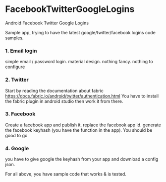 # FacebookTwitterGoogleLogins

Android Facebook Twitter Google Logins

Sample app, trying to have the latest google/twitter/facebook logins code samples.

### 1. Email login

simple email / password login. material design. nothing fancy. nothing to configure

### 2. Twitter

Start by reading the documentation about fabric https://docs.fabric.io/android/twitter/authentication.html
You have to install the fabric plugin in android studio then work it from there.

### 3. Facebook

Create a facebook app and publish it. replace the facebook app id. generate the facebook keyhash (you have the function in the app). You should be good to go

### 4. Google

you have to give google the keyhash from your app and download a config json.


For all above, you have sample code that works & is tested.
